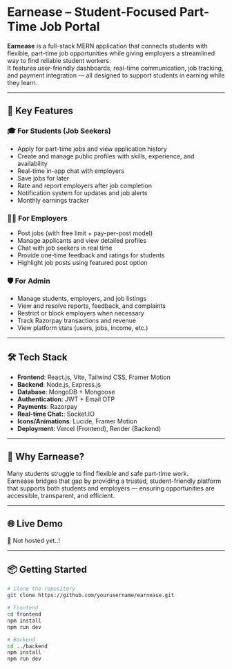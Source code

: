 # Earnease – Student-Focused Part-Time Job Portal

**Earnease** is a full-stack MERN application that connects students with flexible, part-time job opportunities while giving employers a streamlined way to find reliable student workers.  
It features user-friendly dashboards, real-time communication, job tracking, and payment integration — all designed to support students in earning while they learn.

---

## 🚀 Key Features

### 🎓 For Students (Job Seekers)
- Apply for part-time jobs and view application history  
- Create and manage public profiles with skills, experience, and availability  
- Real-time in-app chat with employers  
- Save jobs for later  
- Rate and report employers after job completion  
- Notification system for updates and job alerts  
- Monthly earnings tracker  

### 🧑‍💼 For Employers
- Post jobs (with free limit + pay-per-post model)  
- Manage applicants and view detailed profiles  
- Chat with job seekers in real time  
- Provide one-time feedback and ratings for students  
- Highlight job posts using featured post option  

### 🛡️ For Admin
- Manage students, employers, and job listings  
- View and resolve reports, feedback, and complaints  
- Restrict or block employers when necessary  
- Track Razorpay transactions and revenue  
- View platform stats (users, jobs, income, etc.)

---

## 🛠️ Tech Stack

- **Frontend**: React.js, Vite, Tailwind CSS, Framer Motion  
- **Backend**: Node.js, Express.js  
- **Database**: MongoDB + Mongoose  
- **Authentication**: JWT + Email OTP  
- **Payments**: Razorpay
- **Real-time Chat:**: Socket.IO  
- **Icons/Animations**: Lucide, Framer Motion  
- **Deployment**: Vercel (Frontend), Render (Backend)

---

## 🎯 Why Earnease?

Many students struggle to find flexible and safe part-time work.  
Earnease bridges that gap by providing a trusted, student-friendly platform that supports both students and employers — ensuring opportunities are accessible, transparent, and efficient.

---

## 🌐 Live Demo

🔗 Not hosted yet..!

---

## 📦 Getting Started

```bash
# Clone the repository
git clone https://github.com/yourusername/earnease.git

# Frontend
cd frontend
npm install
npm run dev

# Backend
cd ../backend
npm install
npm run dev
